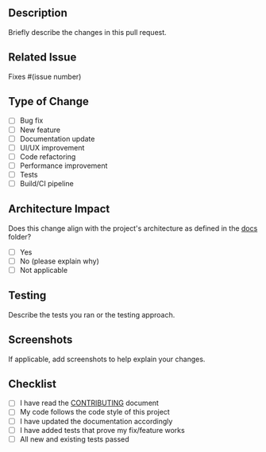 ## Description
Briefly describe the changes in this pull request.

## Related Issue
Fixes #(issue number)

## Type of Change
- [ ] Bug fix
- [ ] New feature
- [ ] Documentation update
- [ ] UI/UX improvement
- [ ] Code refactoring
- [ ] Performance improvement
- [ ] Tests
- [ ] Build/CI pipeline

## Architecture Impact
Does this change align with the project's architecture as defined in the [docs](docs/) folder?
- [ ] Yes
- [ ] No (please explain why)
- [ ] Not applicable

## Testing
Describe the tests you ran or the testing approach.

## Screenshots
If applicable, add screenshots to help explain your changes.

## Checklist
- [ ] I have read the [CONTRIBUTING](CONTRIBUTING.md) document
- [ ] My code follows the code style of this project
- [ ] I have updated the documentation accordingly
- [ ] I have added tests that prove my fix/feature works
- [ ] All new and existing tests passed 